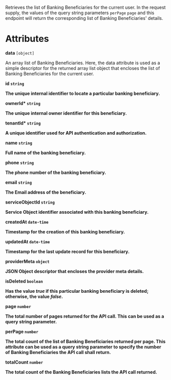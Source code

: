 Retrieves the list of Banking Beneficiaries for the current user. In the request supply, the values of the query string parameters  `perPage` `page` and this endpoint will return the corresponding list of Banking Beneficiaries' details.


# Attributes

<strong> data </strong> `[object]`

An array list of Banking Beneficiaries. Here, the data attribute is used as a simple descriptor for the returned array list object that encloses the list of Banking Beneficiaries for the current user.

<strong>id<strong> `string`

The unique internal identifier to locate a particular banking beneficiary.

<strong>ownerId*<strong> `string`

The unique internal owner identifier for this beneficiary.

<strong>tenantId*<strong> `string`

A unique identifier used for API authentication and authorization.

<strong>name<strong> `string`

Full name of the banking beneficiary.

<strong>phone<strong> `string`

The phone number of the banking beneficiary.

<strong>email<strong> `string`

The Email address of the beneficiary.

<strong>serviceObjectId<strong> `string`

Service Object identifier associated with this banking beneficiary.

<strong>createdAt<strong> `date-time`

Timestamp for the creation of this banking beneficiary.

<strong>updatedAt<strong> `date-time`

Timestamp for the last update record for this beneficiary.

<strong>providerMeta<strong> `object`

JSON Object descriptor that encloses the provider meta details.

<strong>isDeleted<strong> `boolean`

Has the value _true_ if this particular banking beneficiary is deleted; otherwise, the value _false_.

<strong>page </strong> `number`

The total number of pages returned for the API call. This can be used as a query string parameter.

<strong>perPage </strong> `number`

The total count of the list of Banking Beneficiaries returned per page. This attribute can be used as a query string parameter to specify the number of Banking Beneficiaries the API call shall return.

<strong>totalCount </strong> `number`

The total count of the Banking Beneficiaries lists the API call returned.
